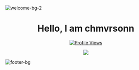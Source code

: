 ![welcome-bg-2](https://user-images.githubusercontent.com/50290580/124369381-11ed1800-dc74-11eb-90a9-2ff2073c3b97.jpg)

<h1 align="center">Hello, I am chmvrsonn</h1>
<a href="https://github.com/chmvrsonn">
  <p align="center">
    <img src="https://komarev.com/ghpvc/?username=chmvrsonn" alt="Profile Views">
  </p>
</a>

<p align="center">
  <img src="https://github-readme-stats.vercel.app/api?username=chmvrsonn&show_icons=true&theme=radical" />
</p>

![footer-bg](https://user-images.githubusercontent.com/50290580/124369382-144f7200-dc74-11eb-807a-f10a7a502dd9.jpg)
